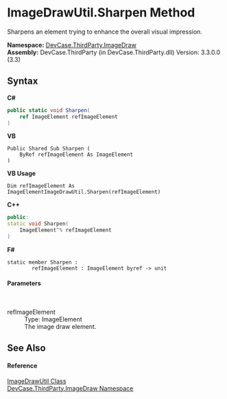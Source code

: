 # ImageDrawUtil.Sharpen Method 
 

Sharpens an element trying to enhance the overall visual impression.

**Namespace:**&nbsp;<a href="N_DevCase_ThirdParty_ImageDraw">DevCase.ThirdParty.ImageDraw</a><br />**Assembly:**&nbsp;DevCase.ThirdParty (in DevCase.ThirdParty.dll) Version: 3.3.0.0 (3.3)

## Syntax

**C#**<br />
``` C#
public static void Sharpen(
	ref ImageElement refImageElement
)
```

**VB**<br />
``` VB
Public Shared Sub Sharpen ( 
	ByRef refImageElement As ImageElement
)
```

**VB Usage**<br />
``` VB Usage
Dim refImageElement As ImageElementImageDrawUtil.Sharpen(refImageElement)
```

**C++**<br />
``` C++
public:
static void Sharpen(
	ImageElement^% refImageElement
)
```

**F#**<br />
``` F#
static member Sharpen : 
        refImageElement : ImageElement byref -> unit 

```


#### Parameters
&nbsp;<dl><dt>refImageElement</dt><dd>Type: ImageElement<br />The image draw element.</dd></dl>

## See Also


#### Reference
<a href="T_DevCase_ThirdParty_ImageDraw_ImageDrawUtil">ImageDrawUtil Class</a><br /><a href="N_DevCase_ThirdParty_ImageDraw">DevCase.ThirdParty.ImageDraw Namespace</a><br />